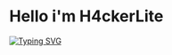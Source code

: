 # Hello i'm H4ckerLite 




[![Typing SVG](https://readme-typing-svg.herokuapp.com/?font=Fira+Code&size=16&pause=1000&color=B81FF7&background=77FF3500&width=2060&lines=Soy+H4ckerLite+un%20principinte+del+hacking+etico+y+del+pentesting+y+tambien+me+gustan+las+CTF%20)](https://git.io/typing-svg)
